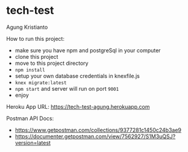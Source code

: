 # tech-test

Agung Kristianto

How to run this project:
- make sure you have npm and postgreSql in your computer
- clone this project
- move to this project directory
- ``npm install``
- setup your own database credentials in knexfile.js
- ``knex migrate:latest``
- ``npm start`` and server will run on port ``9001``
- enjoy

Heroku App URL:
https://tech-test-agung.herokuapp.com

Postman API Docs:
- https://www.getpostman.com/collections/9377281c1450c24b3ae9
- https://documenter.getpostman.com/view/7562927/S1M3uQSJ?version=latest
